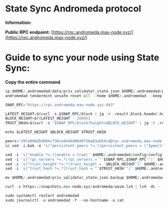 # State Sync Andromeda protocol 
**Information:**

**Public RPC endpoint:**  [https://rpc.andromeda.max-node.xyz/](https://rpc.andromeda.max-node.xyz/)

# Guide to sync your node using State Sync:
**Copy the entire command**
```python
cp $HOME/.andromedad/data/priv_validator_state.json $HOME/.andromedad/priv_validator_state.json.backup
andromedad tendermint unsafe-reset-all --home $HOME/.andromedad --keep-addr-book

SNAP_RPC="https://rpc.andromeda.max-node.xyz:443"

LATEST_HEIGHT=$(curl -s $SNAP_RPC/block | jq -r .result.block.header.height)
BLOCK_HEIGHT=$((LATEST_HEIGHT - 2000))
TRUST_HASH=$(curl -s "$SNAP_RPC/block?height=$BLOCK_HEIGHT" | jq -r .result.block_id.hash)

echo $LATEST_HEIGHT $BLOCK_HEIGHT $TRUST_HASH

peers="297a09dd5d004cf36ce844bd0049756a83ab54cd@rpc.andromeda.max-node.xyz:26656" \
&& sed -i.bak -e "s/^persistent_peers *=.*/persistent_peers = \"$peers\"/" $HOME/.andromedad/config/config.toml 

sed -i 's|^enable *=.*|enable = true|' $HOME/.andromedad/config/config.toml
sed -i 's|^rpc_servers *=.*|rpc_servers = "'$SNAP_RPC,$SNAP_RPC'"|' $HOME/.andromedad/config/config.toml
sed -i 's|^trust_height *=.*|trust_height = '$BLOCK_HEIGHT'|' $HOME/.andromedad/config/config.toml
sed -i 's|^trust_hash *=.*|trust_hash = "'$TRUST_HASH'"|' $HOME/.andromedad/config/config.toml

mv $HOME/.andromedad/priv_validator_state.json.backup $HOME/.andromedad/data/priv_validator_state.json

curl -s https://snapshots.max-node.xyz/andromeda/wasm.lz4 | lz4 -dc - | tar -xf - -C $HOME/.andromedad
```

```python
sudo systemctl restart andromedad
sudo journalctl -u andromedad -f --no-hostname -o cat
```
